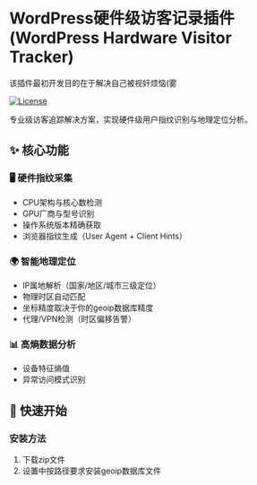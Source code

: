 # WordPress硬件级访客记录插件(WordPress Hardware Visitor Tracker)
该插件最初开发目的在于解决自己被视奸烦恼(雾   

[![License](https://img.shields.io/badge/License-MIT-green.svg)](https://opensource.org/licenses/MIT)

专业级访客追踪解决方案，实现硬件级用户指纹识别与地理定位分析。

## ✨ 核心功能

### 🖥️ 硬件指纹采集
- CPU架构与核心数检测
- GPU厂商与型号识别
- 操作系统版本精确获取
- 浏览器指纹生成（User Agent + Client Hints）

### 🌍 智能地理定位
- IP属地解析（国家/地区/城市三级定位）
- 物理时区自动匹配
- 坐标精度取决于你的geoip数据库精度
- 代理/VPN检测（时区偏移告警）

### 📊 高熵数据分析
- 设备特征熵值
- 异常访问模式识别

## 🚀 快速开始

### 安装方法
1. 下载zip文件
2. 设置中按路径要求安装geoip数据库文件


